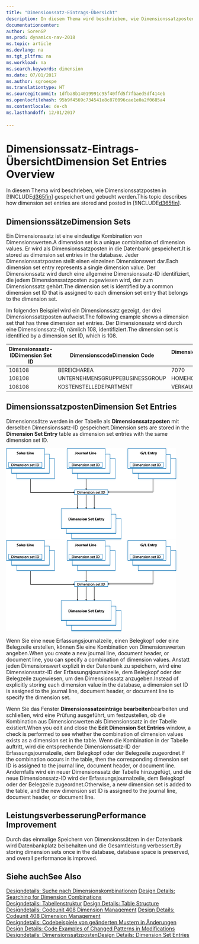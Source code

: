 ```yaml
---
title: "Dimensionssatz-Eintrags-Übersicht"
description: In diesem Thema wird beschrieben, wie Dimensionssatzposten in  [!INCLUDE[d365fin](includes/d365fin_md.md)].gespeichert und gebucht werden.
documentationcenter: 
author: SorenGP
ms.prod: dynamics-nav-2018
ms.topic: article
ms.devlang: na
ms.tgt_pltfrm: na
ms.workload: na
ms.search.keywords: dimension
ms.date: 07/01/2017
ms.author: sgroespe
ms.translationtype: HT
ms.sourcegitcommit: 1dfba8b14019991c95f40ffd5f7fbaed5df414eb
ms.openlocfilehash: 95b9f4569c734541e8c870096cae1e0a2f0685a4
ms.contentlocale: de-ch
ms.lasthandoff: 12/01/2017

---
```

# <a name="dimension-set-entries-overview"></a><span data-ttu-id="7b854-103">Dimensionssatz-Eintrags-Übersicht</span><span class="sxs-lookup"><span data-stu-id="7b854-103">Dimension Set Entries Overview</span></span>
<span data-ttu-id="7b854-104">In diesem Thema wird beschrieben, wie Dimensionssatzposten in [!INCLUDE[d365fin](includes/d365fin_md.md)] gespeichert und gebucht werden.</span><span class="sxs-lookup"><span data-stu-id="7b854-104">This topic describes how dimension set entries are stored and posted in [!INCLUDE[d365fin](includes/d365fin_md.md)].</span></span>  
  
## <a name="dimension-sets"></a><span data-ttu-id="7b854-105">Dimensionssätze</span><span class="sxs-lookup"><span data-stu-id="7b854-105">Dimension Sets</span></span>  
<span data-ttu-id="7b854-106">Ein Dimensionssatz ist eine eindeutige Kombination von Dimensionswerten.</span><span class="sxs-lookup"><span data-stu-id="7b854-106">A dimension set is a unique combination of dimension values.</span></span> <span data-ttu-id="7b854-107">Er wird als Dimensionssatzposten in die Datenbank gespeichert.</span><span class="sxs-lookup"><span data-stu-id="7b854-107">It is stored as dimension set entries in the database.</span></span> <span data-ttu-id="7b854-108">Jeder Dimensionssatzposten stellt einen einzelnen Dimensionswert dar.</span><span class="sxs-lookup"><span data-stu-id="7b854-108">Each dimension set entry represents a single dimension value.</span></span> <span data-ttu-id="7b854-109">Der Dimensionssatz wird durch eine allgemeine Dimensionssatz-ID identifiziert, die jedem Dimensionssatzposten zugewiesen wird, der zum Dimensionssatz gehört.</span><span class="sxs-lookup"><span data-stu-id="7b854-109">The dimension set is identified by a common dimension set ID that is assigned to each dimension set entry that belongs to the dimension set.</span></span>  
  
<span data-ttu-id="7b854-110">Im folgenden Beispiel wird ein Dimensionssatz gezeigt, der drei Dimensionssatzposten aufweist.</span><span class="sxs-lookup"><span data-stu-id="7b854-110">The following example shows a dimension set that has three dimension set entries.</span></span> <span data-ttu-id="7b854-111">Der Dimensionssatz wird durch eine Dimensionssatz-ID, nämlich 108, identifiziert.</span><span class="sxs-lookup"><span data-stu-id="7b854-111">The dimension set is identified by a dimension set ID, which is 108.</span></span>  
  
|<span data-ttu-id="7b854-112">Dimensionssatz-ID</span><span class="sxs-lookup"><span data-stu-id="7b854-112">Dimension Set ID</span></span>|<span data-ttu-id="7b854-113">Dimensionscode</span><span class="sxs-lookup"><span data-stu-id="7b854-113">Dimension Code</span></span>|<span data-ttu-id="7b854-114">Dimensionswertcode</span><span class="sxs-lookup"><span data-stu-id="7b854-114">Dimension Value Code</span></span>|<span data-ttu-id="7b854-115">Dimensionswertname</span><span class="sxs-lookup"><span data-stu-id="7b854-115">Dimension Value Name</span></span>|  
|----------------------|--------------------|--------------------------|--------------------------|  
|<span data-ttu-id="7b854-116">108</span><span class="sxs-lookup"><span data-stu-id="7b854-116">108</span></span>|<span data-ttu-id="7b854-117">BEREICH</span><span class="sxs-lookup"><span data-stu-id="7b854-117">AREA</span></span>|<span data-ttu-id="7b854-118">70</span><span class="sxs-lookup"><span data-stu-id="7b854-118">70</span></span>|<span data-ttu-id="7b854-119">Nordamerika</span><span class="sxs-lookup"><span data-stu-id="7b854-119">America North</span></span>|  
|<span data-ttu-id="7b854-120">108</span><span class="sxs-lookup"><span data-stu-id="7b854-120">108</span></span>|<span data-ttu-id="7b854-121">UNTERNEHMENSGRUPPE</span><span class="sxs-lookup"><span data-stu-id="7b854-121">BUSINESSGROUP</span></span>|<span data-ttu-id="7b854-122">HOME</span><span class="sxs-lookup"><span data-stu-id="7b854-122">HOME</span></span>|<span data-ttu-id="7b854-123">Start</span><span class="sxs-lookup"><span data-stu-id="7b854-123">Home</span></span>|  
|<span data-ttu-id="7b854-124">108</span><span class="sxs-lookup"><span data-stu-id="7b854-124">108</span></span>|<span data-ttu-id="7b854-125">KOSTENSTELLE</span><span class="sxs-lookup"><span data-stu-id="7b854-125">DEPARTMENT</span></span>|<span data-ttu-id="7b854-126">VERKAUF</span><span class="sxs-lookup"><span data-stu-id="7b854-126">SALES</span></span>|<span data-ttu-id="7b854-127">Verkauf</span><span class="sxs-lookup"><span data-stu-id="7b854-127">Sales</span></span>|  
  
## <a name="dimension-set-entries"></a><span data-ttu-id="7b854-128">Dimensionssatzposten</span><span class="sxs-lookup"><span data-stu-id="7b854-128">Dimension Set Entries</span></span>  
<span data-ttu-id="7b854-129">Dimensionssätze werden in der Tabelle als **Dimensionssatzposten** mit derselben Dimensionssatz-ID gespeichert.</span><span class="sxs-lookup"><span data-stu-id="7b854-129">Dimension sets are stored in the **Dimension Set Entry** table as dimension set entries with the same dimension set ID.</span></span>  
  
<span data-ttu-id="7b854-130">![Dimensions-Postenübersicht](media/dimensionentrynav7.png "DimensionEntryNAV7")</span><span class="sxs-lookup"><span data-stu-id="7b854-130">![Dimension Entry overview](media/dimensionentrynav7.png "DimensionEntryNAV7")</span></span>  
  
<span data-ttu-id="7b854-131">Wenn Sie eine neue Erfassungsjournalzeile, einen Belegkopf oder eine Belegzeile erstellen, können Sie eine Kombination von Dimensionswerten angeben.</span><span class="sxs-lookup"><span data-stu-id="7b854-131">When you create a new journal line, document header, or document line, you can specify a combination of dimension values.</span></span> <span data-ttu-id="7b854-132">Anstatt jeden Dimensionswert explizit in der Datenbank zu speichern, wird eine Dimensionssatz-ID der Erfassungsjournalzeile, dem Belegkopf oder der Belegzeile zugewiesen, um den Dimensionssatz anzugeben.</span><span class="sxs-lookup"><span data-stu-id="7b854-132">Instead of explicitly storing each dimension value in the database, a dimension set ID is assigned to the journal line, document header, or document line to specify the dimension set.</span></span>  
  
<span data-ttu-id="7b854-133">Wenn Sie das Fenster **Dimensionssatzeinträge bearbeiten**bearbeiten und schließen, wird eine Prüfung ausgeführt, um festzustellen, ob die Kombination aus Dimensionswerten als Dimensionssatz in der Tabelle existiert.</span><span class="sxs-lookup"><span data-stu-id="7b854-133">When you edit and close the **Edit Dimension Set Entries** window, a check is performed to see whether the combination of dimension values exists as a dimension set in the table.</span></span> <span data-ttu-id="7b854-134">Wenn die Kombination in der Tabelle auftritt, wird die entsprechende Dimensionssatz-ID der Erfassungsjournalzeile, dem Belegkopf oder der Belegzeile zugeordnet.</span><span class="sxs-lookup"><span data-stu-id="7b854-134">If the combination occurs in the table, then the corresponding dimension set ID is assigned to the journal line, document header, or document line.</span></span> <span data-ttu-id="7b854-135">Andernfalls wird ein neuer Dimensionssatz der Tabelle hinzugefügt, und die neue Dimensionssatz-ID wird der Erfassungsjournalzeile, dem Belegkopf oder der Belegzeile zugeordnet.</span><span class="sxs-lookup"><span data-stu-id="7b854-135">Otherwise, a new dimension set is added to the table, and the new dimension set ID is assigned to the journal line, document header, or document line.</span></span>  
  
## <a name="performance-improvement"></a><span data-ttu-id="7b854-136">Leistungsverbesserung</span><span class="sxs-lookup"><span data-stu-id="7b854-136">Performance Improvement</span></span>  
<span data-ttu-id="7b854-137">Durch das einmalige Speichern von Dimensionssätzen in der Datenbank wird Datenbankplatz beibehalten und die Gesamtleistung verbessert.</span><span class="sxs-lookup"><span data-stu-id="7b854-137">By storing dimension sets once in the database, database space is preserved, and overall performance is improved.</span></span>  
  
## <a name="see-also"></a><span data-ttu-id="7b854-138">Siehe auch</span><span class="sxs-lookup"><span data-stu-id="7b854-138">See Also</span></span>  
<span data-ttu-id="7b854-139">[Designdetails: Suche nach Dimensionskombinationen](design-details-searching-for-dimension-combinations.md) </span><span class="sxs-lookup"><span data-stu-id="7b854-139">[Design Details: Searching for Dimension Combinations](design-details-searching-for-dimension-combinations.md) </span></span>  
<span data-ttu-id="7b854-140">[Designdetails: Tabellenstruktur](design-details-table-structure.md) </span><span class="sxs-lookup"><span data-stu-id="7b854-140">[Design Details: Table Structure](design-details-table-structure.md) </span></span>  
<span data-ttu-id="7b854-141">[Designdetails: Codeunit 408 Dimension Management](design-details-codeunit-408-dimension-management.md) </span><span class="sxs-lookup"><span data-stu-id="7b854-141">[Design Details: Codeunit 408 Dimension Management](design-details-codeunit-408-dimension-management.md) </span></span>  
<span data-ttu-id="7b854-142">[Designdetails: Codebeispiele von geänderten Mustern in Änderungen](design-details-code-examples-of-changed-patterns-in-modifications.md) </span><span class="sxs-lookup"><span data-stu-id="7b854-142">[Design Details: Code Examples of Changed Patterns in Modifications](design-details-code-examples-of-changed-patterns-in-modifications.md) </span></span>  
[<span data-ttu-id="7b854-143">Designdetails: Dimensionssatzposten</span><span class="sxs-lookup"><span data-stu-id="7b854-143">Design Details: Dimension Set Entries</span></span>](design-details-dimension-set-entries.md)   

